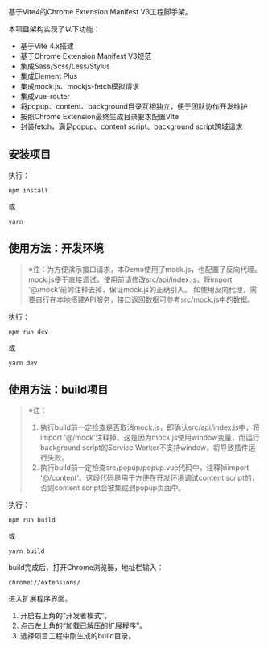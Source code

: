 
基于Vite4的Chrome Extension Manifest V3工程脚手架。

本项目架构实现了以下功能：

- 基于Vite 4.x搭建
- 基于Chrome Extension Manifest V3规范
- 集成Sass/Scss/Less/Stylus
- 集成Element Plus
- 集成mock.js、mockjs-fetch模拟请求
- 集成vue-router
- 将popup、content、background目录互相独立，便于团队协作开发维护
- 按照Chrome Extension最终生成目录要求配置Vite
- 封装fetch，满足popup、content script、background script跨域请求


## 安装项目
执行：
```
npm install
```
或
```
yarn
```

## 使用方法：开发环境

> ※注：为方便演示接口请求，本Demo使用了mock.js，也配置了反向代理。
> mock.js便于直接调试，使用前请修改src/api/index.js，将import '@/mock'前的注释去掉，保证mock.js的正确引入。
> 如使用反向代理，需要自行在本地搭建API服务，接口返回数据可参考src/mock.js中的数据。

执行：
```
npm run dev
```
或
```
yarn dev
```

## 使用方法：build项目

> ※注：
> 1. 执行build前一定检查是否取消mock.js，即确认src/api/index.js中，将import '@/mock'注释掉。这是因为mock.js使用window变量，而运行background script的Service Worker不支持window，将导致插件运行失败。
> 2. 执行build前一定检查src/popup/popup.vue代码中，注释掉import '@/content'。这段代码是用于方便在开发环境调试content script的，否则content script会被集成到popup页面中。

执行：
```
npm run build
```
或
```
yarn build
```

build完成后，打开Chrome浏览器，地址栏输入：
```
chrome://extensions/
```
进入扩展程序界面。

1. 开启右上角的“开发者模式”。
2. 点击左上角的“加载已解压的扩展程序”。
3. 选择项目工程中刚生成的build目录。

